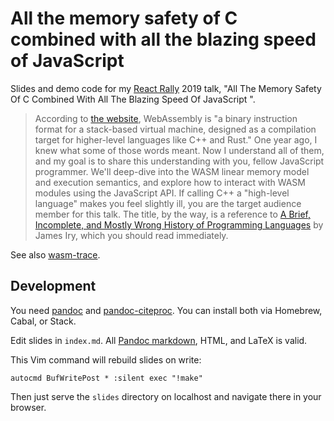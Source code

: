 # All the memory safety of C combined with all the blazing speed of JavaScript

Slides and demo code for my [React Rally](https://www.reactrally.com) 2019 talk, "All The Memory Safety Of C Combined With All The Blazing Speed Of JavaScript
".

> According to [the website](https://webassembly.org/), WebAssembly is "a binary instruction format for a stack-based virtual machine, designed as a compilation target for higher-level languages like C++ and Rust." One year ago, I knew what some of those words meant. Now I understand all of them, and my goal is to share this understanding with you, fellow JavaScript programmer. We'll deep-dive into the WASM linear memory model and execution semantics, and explore how to interact with WASM modules using the JavaScript API. If calling C++ a "high-level language" makes you feel slightly ill, you are the target audience member for this talk. The title, by the way, is a reference to [A Brief, Incomplete, and Mostly Wrong History of Programming Languages](https://james-iry.blogspot.com/2009/05/brief-incomplete-and-mostly-wrong.html) by James Iry, which you should read immediately.

See also [wasm-trace](https://github.com/sarahlim/wasm-trace).

## Development

You need [pandoc](https://pandoc.org/) and [pandoc-citeproc](https://github.com/jgm/pandoc-citeproc). You can install both via Homebrew, Cabal, or Stack.

Edit slides in `index.md`. All [Pandoc markdown](https://pandoc.org/MANUAL.html#producing-slide-shows-with-pandoc), HTML, and LaTeX is valid.

This Vim command will rebuild slides on write:

```vim
autocmd BufWritePost * :silent exec "!make"
```

Then just serve the `slides` directory on localhost and navigate there in your browser.
